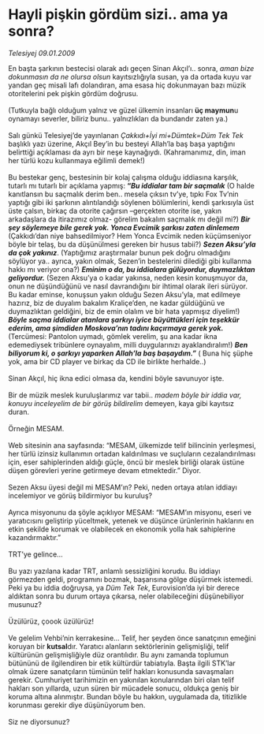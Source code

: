# Hayli pişkin gördüm sizi.. ama ya sonra?

*Telesiyej 09.01.2009*

<div class="taraf_structure_2col_1zq">
<div class="margen_n">



 <p>En başta şarkının bestecisi olarak adı geçen Sinan Akçıl’ı.. sonra, <i>aman bize dokunmasın da ne olursa olsun</i> kayıtsızlığıyla susan, ya da ortada kuyu var yandan geç misali lafı dolandıran, ama esasa hiç dokunmayan bazı müzik otoritelerini pek pişkin gördüm doğrusu. <br/><br/>(Tutkuyla bağlı olduğum yalnız ve güzel ülkemin insanları <b>üç maymun</b>u oynamayı severler, biliriz bunu.. yalnızlıkları da bundandır zaten ya.) <br/><br/>Salı günkü Telesiyej’de yayınlanan <i>Çakkıdı+İyi mi+Dümtek=Düm Tek Tek</i><b> </b>başlıklı yazı üzerine, Akçıl Bey’in bu besteyi Allah’la baş başa yaptığını belirttiği açıklaması da ayrı bir neşe kaynağıydı. (Kahramanımız, din, iman her türlü kozu kullanmaya eğilimli demek!) <br/><br/>Bu bestekar genç, bestesinin bir kolaj çalışma olduğu iddiasına karşılık, tutarlı mı tutarlı bir açıklama yapmış: <b>“<i>Bu iddialar tam bir saçmalık</i></b> (O halde kanıtlansın bu saçmalık derim ben.. mesela çıksın tv’ye, tıpkı Fox Tv’nin yaptığı gibi iki şarkının alıntılandığı söylenen bölümlerini, kendi şarkısıyla üst üste çalsın, birkaç da otorite çağırsın –gerçekten otorite ise, yakın arkadaşlara da itirazımız olmaz- görelim bakalım saçmalık mı değil mi?) <b><i>Bir şey söylemeye bile gerek yok. Yonca Evcimik şarkısı zaten dinlemem</i></b> (Çakkıdı’dan niye bahsedilmiyor? Hem Yonca Evcimik neden küçümseniyor böyle bir telaş, bu da düşünülmesi gereken bir husus tabii?) <b><i>Sezen Aksu’yla da çok yakınız</i></b>. (Yaptığımız araştırmalar bunun pek doğru olmadığını söylüyor ya.. ayrıca, yakın olmak, Sezen’in bestelerini dilediği gibi kullanma hakkı mı veriyor ona?) <b><i>Eminim o da, bu iddialara gülüyordur, duymazlıktan geliyordur.</i></b> (Sezen Aksu’ya o kadar yakınsa, neden kesin konuşmuyor da, onun ne düşündüğünü ve nasıl davrandığını bir ihtimal olarak ileri sürüyor. Bu kadar eminse, konuşsun yakın olduğu Sezen Aksu’yla, mat edilmeye hazırız, biz de duyalım bakalım Kraliçe’den, ne kadar güldüğünü ve duymazlıktan geldiğini, biz de emin olalım ve bir hata yapmışız diyelim!)<i> <b>Böyle saçma iddialar atanlara şarkıyı iyice büyüttükleri için teşekkür ederim, ama şimdiden Moskova’nın tadını kaçırmaya gerek yok.</b></i> (Tercümesi: Pantolon uymadı, gömlek verelim, şu ana kadar ikna edemediysek tribünlere oynayalım, milli duygularınızı ayaklandıralım!) <b><i>Ben biliyorum ki, o şarkıyı yaparken Allah’la baş başaydım.”</i></b> ( Buna hiç şüphe yok, ama bir CD player ve birkaç da CD ile birlikte herhalde..) <br/><br/>Sinan Akçıl, hiç ikna edici olmasa da, kendini böyle savunuyor işte. <br/><br/>Bir de müzik meslek kuruluşlarımız var tabii.. <i>madem böyle bir iddia var, konuyu inceleyelim de bir görüş bildirelim</i> demeyen, kaya gibi kayıtsız duran. <br/><br/>Örneğin MESAM. <br/><br/>Web sitesinin ana sayfasında: “MESAM, ülkemizde telif bilincinin yerleşmesi, her türlü izinsiz kullanımın ortadan kaldırılması ve suçluların cezalandırılması için, eser sahiplerinden aldığı güçle, öncü bir meslek birliği olarak üstüne düşen görevleri yerine getirmeye devam etmektedir.” Diyor. <br/><br/>Sezen Aksu üyesi değil mi MESAM’ın? Peki, neden ortaya atılan iddiayı incelemiyor ve görüş bildirmiyor bu kuruluş? <br/><br/>Ayrıca misyonunu da şöyle açıklıyor MESAM: “MESAM’ın misyonu, eseri ve yaratıcısını geliştirip yüceltmek, yetenek ve düşünce ürünlerinin haklarını en etkin şekilde korumak ve olabilecek en ekonomik yolla hak sahiplerine kazandırmaktır.” <br/><br/>TRT’ye gelince… <br/><br/>Bu yazı yazılana kadar TRT, anlamlı sessizliğini korudu. Bu iddiayı görmezden geldi, programını bozmak, başarısına gölge düşürmek istemedi. Peki ya bu iddia doğruysa, ya <i>Düm Tek Tek</i>, Eurovision’da iyi bir derece aldıktan sonra bu durum ortaya çıkarsa, neler olabileceğini düşünebiliyor musunuz? <br/><br/>Üzülürüz, çoook üzülürüz! <br/><br/>Ve gelelim Vehbi’nin kerrakesine… Telif, her şeyden önce sanatçının emeğini koruyan bir <b>kutsal</b>dır. Yaratıcı alanların sektörlerinin gelişmişliği, telif kültürünün gelişmişliğiyle düz orantılıdır. Bu aynı zamanda toplumun bütününü de ilgilendiren bir etik kültürdür tabiatıyla. Başta ilgili STK’lar olmak üzere sanatçıların tümünün telif hakları konusunda savaşmaları gerekir. Cumhuriyet tarihimizin en yakınılan konularından biri olan telif hakları son yıllarda, uzun süren bir mücadele sonucu, oldukça geniş bir koruma altına alınmıştır. Bundan böyle bu hakkın, uygulamada da, titizlikle korunması gerekir diye düşünüyorum ben. <br/><br/>Siz ne diyorsunuz?</p>

<br/>


<div id="taraf_not">
</div>

</div>


</div>

